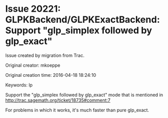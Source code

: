 # Issue 20221: GLPKBackend/GLPKExactBackend: Support "glp_simplex followed by glp_exact"

Issue created by migration from Trac.

Original creator: mkoeppe

Original creation time: 2016-04-18 18:24:10

Keywords: lp

Support the "glp_simplex followed by glp_exact" mode that is mentioned in ​http://trac.sagemath.org/ticket/18735#comment:7

For problems in which it works, it's much faster than pure glp_exact.

